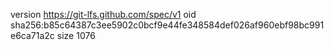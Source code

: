 version https://git-lfs.github.com/spec/v1
oid sha256:b85c64387c3ee5902c0bcf9e44fe348584def026af960ebf98bc991e6ca71a2c
size 1076
